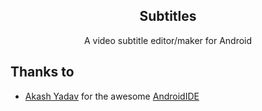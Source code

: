 <h2 align="center"><b>Subtitles</b></h2>
<p align="center">A video subtitle editor/maker for Android  </p>

## Thanks to
- [Akash Yadav](https://github.com/itsaky) for the awesome [AndroidIDE](https://github.com/AndroidIDEOfficial/AndroidIDE)
